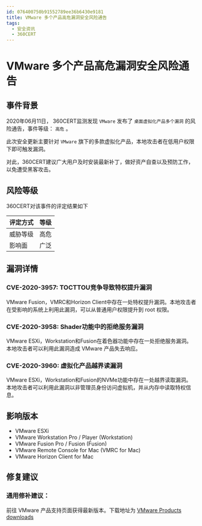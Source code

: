 ```yaml
---
id: 076400750b91552789ee36b6430e9181
title: VMware 多个产品高危漏洞安全风险通告
tags: 
  - 安全资讯
  - 360CERT
---
```


# VMware 多个产品高危漏洞安全风险通告

事件背景
----


2020年06月11日， 360CERT监测发现 `VMware` 发布了 `桌面虚拟化产品多个漏洞` 的风险通告，事件等级： `高危` 。


此次安全更新主要针对 `VMware` 旗下的多款虚拟化产品，本地攻击者在低用户权限下即可触发漏洞。


对此，360CERT建议广大用户及时安装最新补丁，做好资产自查以及预防工作，以免遭受黑客攻击。 


风险等级
----


360CERT对该事件的评定结果如下




| 评定方式 | 等级 |
| --- | --- |
| 威胁等级 | 高危 |
| 影响面 | 广泛 |


漏洞详情
----


### CVE-2020-3957: TOCTTOU竞争导致特权提升漏洞


VMware Fusion，VMRC和Horizo​​n Client中存在一处特权提升漏洞。本地攻击者在受影响的系统上利用此漏洞，可以从普通用户权限提升到 root 权限。


### CVE-2020-3958: Shader功能中的拒绝服务漏洞


VMware ESXi，Workstation和Fusion在着色器功能中存在一处拒绝服务漏洞。本地攻击者可以利用此漏洞造成 VMware 产品失去响应。


### CVE-2020-3960: 虚拟化产品越界读漏洞


VMware ESXi，Workstation和Fusion的NVMe功能中存在一处越界读取漏洞。本地攻击者可以利用此漏洞以非管理员身份访问虚拟机，并从内存中读取特权信息。


影响版本
----


* VMware ESXi
* VMware Workstation Pro / Player (Workstation)
* VMware Fusion Pro / Fusion (Fusion)
* VMware Remote Console for Mac (VMRC for Mac)
* VMware Horizon Client for Mac


修复建议
----


### 通用修补建议：


前往 VMware 产品支持页面获得最新版本。下载地址为 [VMware Products downloads](https://my.vmware.com/en/web/vmware/downloads)


